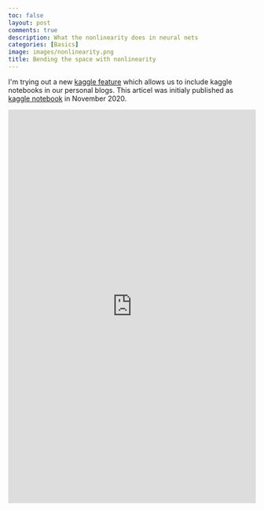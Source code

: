 ```yaml
---
toc: false
layout: post
comments: true
description: What the nonlinearity does in neural nets
categories: [Basics]
image: images/nonlinearity.png
title: Bending the space with nonlinearity
---
```


I'm trying out a new [kaggle feature](https://www.kaggle.com/product-feedback/230748) which allows us to include kaggle notebooks in our personal blogs.  This articel was initialy published as [kaggle notebook](https://www.kaggle.com/joatom/bending-the-space-with-nonlinearity) in November 2020.

<iframe src="https://www.kaggle.com/embed/joatom/bending-the-space-with-nonlinearity?cellId=1&kernelSessionId=46691617" height="800" style="margin: 0 auto; width: 100%; max-width: 950px;" frameborder="0" scrolling="auto" title="Bending the space with nonlinearity"></iframe>
